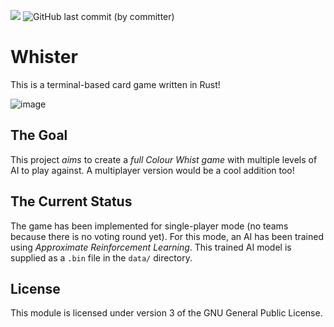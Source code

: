 ![](https://img.shields.io/github/license/mielpeeters/whister?labelColor=%23eeeeee&color=%23fcd04c&logo=gnu&logoColor=%23222222)
![GitHub last commit (by committer)](https://img.shields.io/github/last-commit/mielpeeters/whister?labelColor=%23eeeeee&color=%234287f5&logo=github&logoColor=%23222222)

# Whister
This is a terminal-based card game written in Rust!

![image](data/screenShot.png)

## The Goal
This project _aims_ to create a _full Colour Whist game_ with multiple levels of AI to play against.
A multiplayer version would be a cool addition too!

## The Current Status
The game has been implemented for single-player mode (no teams because there is no voting round yet).
For this mode, an AI has been trained using *Approximate Reinforcement Learning*.
This trained AI model is supplied as a `.bin` file in the `data/` directory.

## License
This module is licensed under version 3 of the GNU General Public License.
